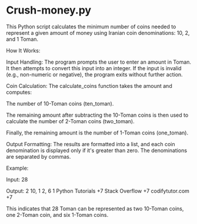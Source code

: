 # Crush-money.py
This Python script calculates the minimum number of coins needed to represent a given amount of money using Iranian coin denominations: 10, 2, and 1 Toman.

How It Works:

Input Handling: The program prompts the user to enter an amount in Toman. It then attempts to convert this input into an integer. If the input is invalid (e.g., non-numeric or negative), the program exits without further action.

Coin Calculation: The calculate_coins function takes the amount and computes:

The number of 10-Toman coins (ten_toman).

The remaining amount after subtracting the 10-Toman coins is then used to calculate the number of 2-Toman coins (two_toman).

Finally, the remaining amount is the number of 1-Toman coins (one_toman).

Output Formatting: The results are formatted into a list, and each coin denomination is displayed only if it's greater than zero. The denominations are separated by commas.

Example:

Input: 28

Output: 2 10, 1 2, 6 1
Python Tutorials
+7
Stack Overflow
+7
codifytutor.com
+7

This indicates that 28 Toman can be represented as two 10-Toman coins, one 2-Toman coin, and six 1-Toman coins.
